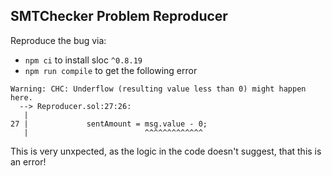 
## SMTChecker Problem Reproducer

Reproduce the bug via:
* `npm ci` to install sloc `^0.8.19`
* `npm run compile` to get the following error

```
Warning: CHC: Underflow (resulting value less than 0) might happen here.
  --> Reproducer.sol:27:26:
   |
27 |             sentAmount = msg.value - 0;
   |                          ^^^^^^^^^^^^^

```

This is very unxpected, as the logic in the code doesn't suggest, that this is an error!

